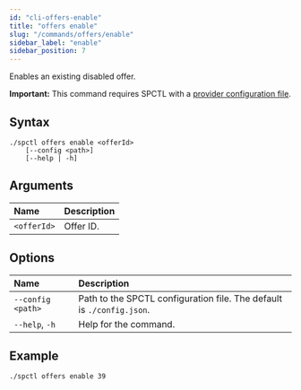 ```yaml
---
id: "cli-offers-enable"
title: "offers enable"
slug: "/commands/offers/enable"
sidebar_label: "enable"
sidebar_position: 7
---
```


Enables an existing disabled <a id="offer"><span className="dashed-underline">offer</span></a>.

**Important:** This command requires SPCTL with a [provider configuration file](/cli/#configure-spctl-for-providers).

## Syntax

```
./spctl offers enable <offerId>
    [--config <path>]
    [--help | -h]
```

## Arguments

| **Name** | **Description** |
| :- | :- |
| `<offerId>` | Offer ID. |

## Options

| **Name** |**Description** |
| :- | :- |
| `--config <path>` | Path to the SPCTL configuration file. The default is `./config.json`. |
| `--help`, `-h` | Help for the command. |

## Example

```
./spctl offers enable 39
```